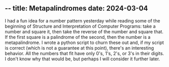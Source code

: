 --
title: Metapalindromes
date: 2024-03-04
--

I had a fun idea for a number pattern yesterday while reading some of the beginning of Structure and Interpretation of Computer Programs: take a number and square it, then take the reverse of the number and square that.  If the first square is a palindrome of the second, then the number is a metapalindrome. I wrote a python script to churn these out and, if my script is correct (which is not a guarantee at this point), there's an interesting behavior.  All the numbers that fit have only 0's, 1's, 2's, or 3's in their digits.  I don't know why that would be, but perhaps I will consider it further later.